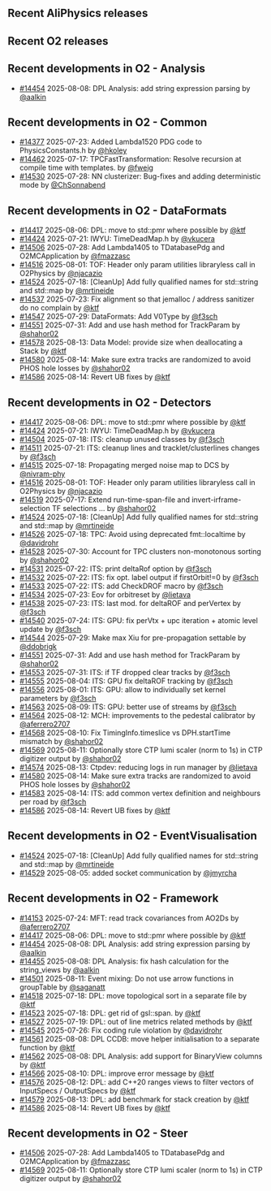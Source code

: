 ## Recent AliPhysics releases
## Recent O2 releases
## Recent developments in O2 - Analysis
- [\#14454](https://github.com/AliceO2Group/AliceO2/pull/14454) 2025-08-08: DPL Analysis: add string expression parsing by [@aalkin](https://github.com/aalkin)
## Recent developments in O2 - Common
- [\#14377](https://github.com/AliceO2Group/AliceO2/pull/14377) 2025-07-23: Added Lambda1520 PDG code to PhysicsConstants.h by [@hkoley](https://github.com/hkoley)
- [\#14462](https://github.com/AliceO2Group/AliceO2/pull/14462) 2025-07-17: TPCFastTransformation: Resolve recursion at compile time with templates. by [@fweig](https://github.com/fweig)
- [\#14530](https://github.com/AliceO2Group/AliceO2/pull/14530) 2025-07-28: NN clusterizer: Bug-fixes and adding deterministic mode by [@ChSonnabend](https://github.com/ChSonnabend)
## Recent developments in O2 - DataFormats
- [\#14417](https://github.com/AliceO2Group/AliceO2/pull/14417) 2025-08-06: DPL: move to std::pmr where possible by [@ktf](https://github.com/ktf)
- [\#14424](https://github.com/AliceO2Group/AliceO2/pull/14424) 2025-07-21: IWYU: TimeDeadMap.h by [@vkucera](https://github.com/vkucera)
- [\#14506](https://github.com/AliceO2Group/AliceO2/pull/14506) 2025-07-28: Add Lambda1405 to TDatabasePdg and O2MCApplication by [@fmazzasc](https://github.com/fmazzasc)
- [\#14516](https://github.com/AliceO2Group/AliceO2/pull/14516) 2025-08-01: TOF: Header only param utilities libraryless call in O2Physics by [@njacazio](https://github.com/njacazio)
- [\#14524](https://github.com/AliceO2Group/AliceO2/pull/14524) 2025-07-18: [CleanUp] Add fully qualified names for std::string and std::map by [@mrtineide](https://github.com/mrtineide)
- [\#14537](https://github.com/AliceO2Group/AliceO2/pull/14537) 2025-07-23: Fix alignment so that jemalloc / address sanitizer do no complain by [@ktf](https://github.com/ktf)
- [\#14547](https://github.com/AliceO2Group/AliceO2/pull/14547) 2025-07-29: DataFormats: Add V0Type by [@f3sch](https://github.com/f3sch)
- [\#14551](https://github.com/AliceO2Group/AliceO2/pull/14551) 2025-07-31: Add and use hash method for TrackParam by [@shahor02](https://github.com/shahor02)
- [\#14578](https://github.com/AliceO2Group/AliceO2/pull/14578) 2025-08-13: Data Model: provide size when deallocating a Stack by [@ktf](https://github.com/ktf)
- [\#14580](https://github.com/AliceO2Group/AliceO2/pull/14580) 2025-08-14: Make sure extra tracks are randomized to avoid PHOS hole losses by [@shahor02](https://github.com/shahor02)
- [\#14586](https://github.com/AliceO2Group/AliceO2/pull/14586) 2025-08-14: Revert UB fixes by [@ktf](https://github.com/ktf)
## Recent developments in O2 - Detectors
- [\#14417](https://github.com/AliceO2Group/AliceO2/pull/14417) 2025-08-06: DPL: move to std::pmr where possible by [@ktf](https://github.com/ktf)
- [\#14424](https://github.com/AliceO2Group/AliceO2/pull/14424) 2025-07-21: IWYU: TimeDeadMap.h by [@vkucera](https://github.com/vkucera)
- [\#14504](https://github.com/AliceO2Group/AliceO2/pull/14504) 2025-07-18: ITS: cleanup unused classes by [@f3sch](https://github.com/f3sch)
- [\#14511](https://github.com/AliceO2Group/AliceO2/pull/14511) 2025-07-21: ITS: cleanup lines and tracklet/clusterlines changes by [@f3sch](https://github.com/f3sch)
- [\#14515](https://github.com/AliceO2Group/AliceO2/pull/14515) 2025-07-18: Propagating merged noise map to DCS by [@nivram-phy](https://github.com/nivram-phy)
- [\#14516](https://github.com/AliceO2Group/AliceO2/pull/14516) 2025-08-01: TOF: Header only param utilities libraryless call in O2Physics by [@njacazio](https://github.com/njacazio)
- [\#14519](https://github.com/AliceO2Group/AliceO2/pull/14519) 2025-07-17: Extend run-time-span-file and invert-irframe-selection TF selections … by [@shahor02](https://github.com/shahor02)
- [\#14524](https://github.com/AliceO2Group/AliceO2/pull/14524) 2025-07-18: [CleanUp] Add fully qualified names for std::string and std::map by [@mrtineide](https://github.com/mrtineide)
- [\#14526](https://github.com/AliceO2Group/AliceO2/pull/14526) 2025-07-18: TPC: Avoid using deprecated fmt::localtime by [@davidrohr](https://github.com/davidrohr)
- [\#14528](https://github.com/AliceO2Group/AliceO2/pull/14528) 2025-07-30: Account for TPC clusters non-monotonous sorting by [@shahor02](https://github.com/shahor02)
- [\#14531](https://github.com/AliceO2Group/AliceO2/pull/14531) 2025-07-22: ITS: print deltaRof option by [@f3sch](https://github.com/f3sch)
- [\#14532](https://github.com/AliceO2Group/AliceO2/pull/14532) 2025-07-22: ITS: fix opt. label output if firstOrbit!=0 by [@f3sch](https://github.com/f3sch)
- [\#14533](https://github.com/AliceO2Group/AliceO2/pull/14533) 2025-07-22: ITS: add CheckDROF macro by [@f3sch](https://github.com/f3sch)
- [\#14534](https://github.com/AliceO2Group/AliceO2/pull/14534) 2025-07-23: Eov for orbitreset by [@lietava](https://github.com/lietava)
- [\#14538](https://github.com/AliceO2Group/AliceO2/pull/14538) 2025-07-23: ITS: last mod. for deltaROF and perVertex by [@f3sch](https://github.com/f3sch)
- [\#14540](https://github.com/AliceO2Group/AliceO2/pull/14540) 2025-07-24: ITS: GPU: fix perVtx + upc iteration + atomic level update by [@f3sch](https://github.com/f3sch)
- [\#14544](https://github.com/AliceO2Group/AliceO2/pull/14544) 2025-07-29: Make max Xiu for pre-propagation settable by [@ddobrigk](https://github.com/ddobrigk)
- [\#14551](https://github.com/AliceO2Group/AliceO2/pull/14551) 2025-07-31: Add and use hash method for TrackParam by [@shahor02](https://github.com/shahor02)
- [\#14553](https://github.com/AliceO2Group/AliceO2/pull/14553) 2025-07-31: ITS: if TF dropped clear tracks by [@f3sch](https://github.com/f3sch)
- [\#14555](https://github.com/AliceO2Group/AliceO2/pull/14555) 2025-08-04: ITS: GPU fix deltaROF tracking by [@f3sch](https://github.com/f3sch)
- [\#14556](https://github.com/AliceO2Group/AliceO2/pull/14556) 2025-08-01: ITS: GPU: allow to individually set kernel parameters by [@f3sch](https://github.com/f3sch)
- [\#14563](https://github.com/AliceO2Group/AliceO2/pull/14563) 2025-08-09: ITS: GPU: better use of streams by [@f3sch](https://github.com/f3sch)
- [\#14564](https://github.com/AliceO2Group/AliceO2/pull/14564) 2025-08-12: MCH: improvements to the pedestal calibrator by [@aferrero2707](https://github.com/aferrero2707)
- [\#14568](https://github.com/AliceO2Group/AliceO2/pull/14568) 2025-08-10: Fix TimingInfo.timeslice vs DPH.startTime mismatch by [@shahor02](https://github.com/shahor02)
- [\#14569](https://github.com/AliceO2Group/AliceO2/pull/14569) 2025-08-11: Optionally store CTP lumi scaler (norm to 1s) in CTP digitizer output by [@shahor02](https://github.com/shahor02)
- [\#14574](https://github.com/AliceO2Group/AliceO2/pull/14574) 2025-08-13: Ctpdev: reducing logs in run manager by [@lietava](https://github.com/lietava)
- [\#14580](https://github.com/AliceO2Group/AliceO2/pull/14580) 2025-08-14: Make sure extra tracks are randomized to avoid PHOS hole losses by [@shahor02](https://github.com/shahor02)
- [\#14583](https://github.com/AliceO2Group/AliceO2/pull/14583) 2025-08-14: ITS: add common vertex definition and neighbours per road by [@f3sch](https://github.com/f3sch)
- [\#14586](https://github.com/AliceO2Group/AliceO2/pull/14586) 2025-08-14: Revert UB fixes by [@ktf](https://github.com/ktf)
## Recent developments in O2 - EventVisualisation
- [\#14524](https://github.com/AliceO2Group/AliceO2/pull/14524) 2025-07-18: [CleanUp] Add fully qualified names for std::string and std::map by [@mrtineide](https://github.com/mrtineide)
- [\#14529](https://github.com/AliceO2Group/AliceO2/pull/14529) 2025-08-05: added socket communication by [@jmyrcha](https://github.com/jmyrcha)
## Recent developments in O2 - Framework
- [\#14153](https://github.com/AliceO2Group/AliceO2/pull/14153) 2025-07-24: MFT: read track covariances from AO2Ds by [@aferrero2707](https://github.com/aferrero2707)
- [\#14417](https://github.com/AliceO2Group/AliceO2/pull/14417) 2025-08-06: DPL: move to std::pmr where possible by [@ktf](https://github.com/ktf)
- [\#14454](https://github.com/AliceO2Group/AliceO2/pull/14454) 2025-08-08: DPL Analysis: add string expression parsing by [@aalkin](https://github.com/aalkin)
- [\#14455](https://github.com/AliceO2Group/AliceO2/pull/14455) 2025-08-08: DPL Analysis: fix hash calculation for the string_views by [@aalkin](https://github.com/aalkin)
- [\#14501](https://github.com/AliceO2Group/AliceO2/pull/14501) 2025-08-11: Event mixing: Do not use arrow functions in groupTable by [@saganatt](https://github.com/saganatt)
- [\#14518](https://github.com/AliceO2Group/AliceO2/pull/14518) 2025-07-18: DPL: move topological sort in a separate file by [@ktf](https://github.com/ktf)
- [\#14523](https://github.com/AliceO2Group/AliceO2/pull/14523) 2025-07-18: DPL: get rid of gsl::span. by [@ktf](https://github.com/ktf)
- [\#14527](https://github.com/AliceO2Group/AliceO2/pull/14527) 2025-07-19: DPL: out of line metrics related methods by [@ktf](https://github.com/ktf)
- [\#14545](https://github.com/AliceO2Group/AliceO2/pull/14545) 2025-07-26: Fix coding rule violation by [@davidrohr](https://github.com/davidrohr)
- [\#14561](https://github.com/AliceO2Group/AliceO2/pull/14561) 2025-08-08: DPL CCDB: move helper initialisation to a separate function by [@ktf](https://github.com/ktf)
- [\#14562](https://github.com/AliceO2Group/AliceO2/pull/14562) 2025-08-08: DPL Analysis: add support for BinaryView columns by [@ktf](https://github.com/ktf)
- [\#14566](https://github.com/AliceO2Group/AliceO2/pull/14566) 2025-08-10: DPL: improve error message by [@ktf](https://github.com/ktf)
- [\#14576](https://github.com/AliceO2Group/AliceO2/pull/14576) 2025-08-12: DPL: add C++20 ranges views to filter vectors of InputSpecs / OutputSpecs by [@ktf](https://github.com/ktf)
- [\#14579](https://github.com/AliceO2Group/AliceO2/pull/14579) 2025-08-13: DPL: add benchmark for stack creation by [@ktf](https://github.com/ktf)
- [\#14586](https://github.com/AliceO2Group/AliceO2/pull/14586) 2025-08-14: Revert UB fixes by [@ktf](https://github.com/ktf)
## Recent developments in O2 - Steer
- [\#14506](https://github.com/AliceO2Group/AliceO2/pull/14506) 2025-07-28: Add Lambda1405 to TDatabasePdg and O2MCApplication by [@fmazzasc](https://github.com/fmazzasc)
- [\#14569](https://github.com/AliceO2Group/AliceO2/pull/14569) 2025-08-11: Optionally store CTP lumi scaler (norm to 1s) in CTP digitizer output by [@shahor02](https://github.com/shahor02)

